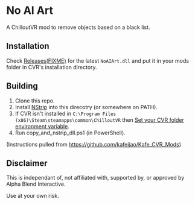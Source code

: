 # No AI Art

A ChilloutVR mod to remove objects based on a black list.

## Installation
Check [Releases(FIXME)]() for the latest `NoAIArt.dll` and put it in your mods folder in CVR's installation directory.

## Building
1. Clone this repo.
2. Install [NStrip](https://github.com/bbepis/NStrip) into this direcotry (or somewhere on PATH).
3. If CVR isn't installed in `C:\Program Files (x86)\Steam\steamapps\common\ChilloutVR` then [Set your CVR folder environment variable](https://github.com/kafeijao/Kafe_CVR_Mods#set-cvr-folder-environment-variable).
4. Run copy_and_nstrip_dll.ps1 (in PowerShell).

(Instructions pulled from https://github.com/kafeijao/Kafe_CVR_Mods)

## Disclaimer

This is independant of, not affiliated with, supported by, or approved by Alpha Blend Interactive.

Use at your own risk.